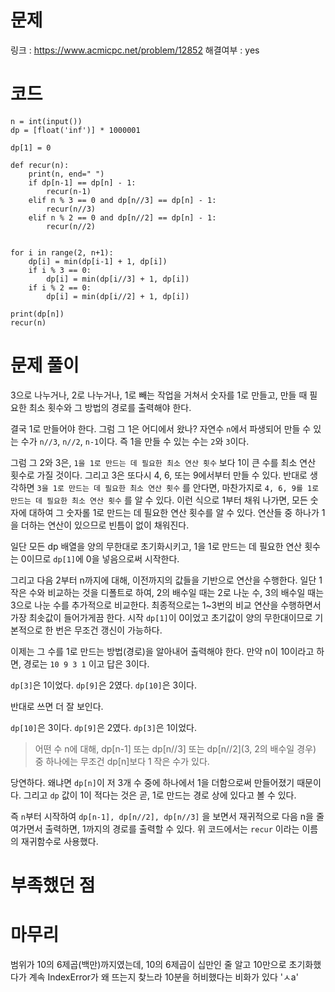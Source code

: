 # 문제
링크 : https://www.acmicpc.net/problem/12852
해결여부 : yes

# 코드
```
n = int(input())
dp = [float('inf')] * 1000001

dp[1] = 0

def recur(n):
    print(n, end=" ")
    if dp[n-1] == dp[n] - 1:
        recur(n-1)
    elif n % 3 == 0 and dp[n//3] == dp[n] - 1:
        recur(n//3)
    elif n % 2 == 0 and dp[n//2] == dp[n] - 1:
        recur(n//2)


for i in range(2, n+1):
    dp[i] = min(dp[i-1] + 1, dp[i])
    if i % 3 == 0:
        dp[i] = min(dp[i//3] + 1, dp[i])
    if i % 2 == 0:
        dp[i] = min(dp[i//2] + 1, dp[i])
        
print(dp[n])
recur(n)
```

# 문제 풀이
3으로 나누거나, 2로 나누거나, 1로 빼는 작업을 거쳐서 숫자를 1로 만들고, 만들 때 필요한 최소 횟수와 그 방법의 경로를 출력해야 한다.

결국 1로 만들어야 한다. 그럼 그 1은 어디에서 왔나? 자연수 `n`에서 파생되어 만들 수 있는 수가 `n//3`, `n//2`, `n-1`이다. 즉 1을 만들 수 있는 수는 `2`와 `3`이다.

그럼 그 2와 3은, `1을 1로 만드는 데 필요한 최소 연산 횟수` 보다 1이 큰 수를 최소 연산 횟수로 가질 것이다. 그리고 3은 또다시 4, 6, 또는 9에서부터 만들 수 있다.
반대로 생각하면 `3을 1로 만드는 데 필요한 최소 연산 횟수` 를 안다면, 마찬가지로 `4, 6, 9를 1로 만드는 데 필요한 최소 연산 횟수` 를 알 수 있다. 이런 식으로 1부터 채워 나가면, 모든 숫자에 대하여 그 숫자롤 1로 만드는 데 필요한 연산 횟수를 알 수 있다. 연산들 중 하나가 1을 더하는 연산이 있으므로 빈틈이 없이 채워진다.

일단 모든 dp 배열을 양의 무한대로 초기화시키고, 1을 1로 만드는 데 필요한 연산 횟수는 0이므로 `dp[1]`에 0을 넣음으로써 시작한다.

그리고 다음 2부터 n까지에 대해, 이전까지의 값들을 기반으로 연산을 수행한다. 일단 1 작은 수와 비교하는 것을 디폴트로 하여, 2의 배수일 때는 2로 나눈 수, 3의 배수일 때는 3으로 나눈 수를 추가적으로 비교한다. 최종적으로는 1~3번의 비교 연산을 수행하면서 가장 최솟값이 들어가게끔 한다. 시작 `dp[1]`이 0이었고 초기값이 양의 무한대이므로 기본적으로 한 번은 무조건 갱신이 가능하다.

이제는 그 수를 1로 만드는 방법(경로)을 알아내어 출력해야 한다.
만약 n이 10이라고 하면, 경로는 `10 9 3 1` 이고 답은 3이다.

`dp[3]`은 1이었다.
`dp[9]`은 2였다.
`dp[10]`은 3이다.

반대로 쓰면 더 잘 보인다.

`dp[10]`은 3이다.
`dp[9]`은 2였다.
`dp[3]`은 1이었다.

>어떤 수 n에 대해, dp[n-1] 또는 dp[n//3] 또는 dp[n//2](3, 2의 배수일 경우) 중 하나에는 무조건 dp[n]보다 1 작은 수가 있다.

당연하다. 왜냐면 `dp[n]`이 저 3개 수 중에 하나에서 1을 더함으로써 만들어졌기 때문이다.
그리고 `dp` 값이 1이 적다는 것은 곧, 1로 만드는 경로 상에 있다고 볼 수 있다.

즉 `n`부터 시작하여 `dp[n-1], dp[n//2], dp[n//3]` 을 보면서 재귀적으로 다음 n을 줄여가면서 출력하면, 1까지의 경로를 출력할 수 있다. 위 코드에서는 `recur` 이라는 이름의 재귀함수로 사용했다.

# 부족했던 점

# 마무리
범위가 10의 6제곱(백만)까지였는데, 10의 6제곱이 십만인 줄 알고 10만으로 초기화했다가 계속 IndexError가 왜 뜨는지 찾느라 10분을 허비했다는 비화가 있다 'ㅅa'